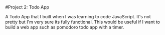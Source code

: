 #Project 2: Todo App

A Todo App that I built when I was learning to code JavaScript. It's not pretty but I'm very sure its fully functional. This would be useful if I want to build a web app such as pomodoro todo app with a timer.
